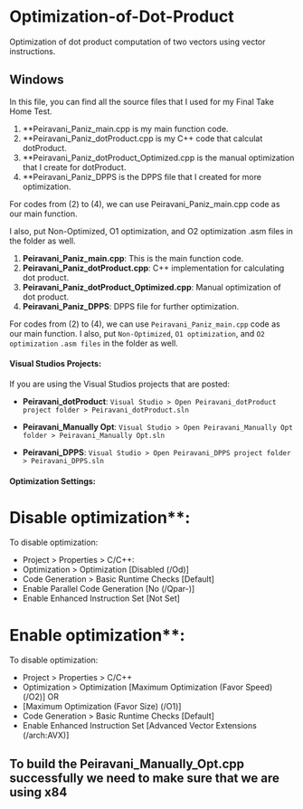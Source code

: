 # Optimization-of-Dot-Product
Optimization of dot product computation of two vectors using vector instructions.

## Windows

In this file, you can find all the source files that I used for my Final Take Home Test. 

1. **Peiravani_Paniz_main.cpp is my main function code.
2. **Peiravani_Paniz_dotProduct.cpp is my C++ code that calculat dotProduct.
3. **Peiravani_Paniz_dotProduct_Optimized.cpp is the manual optimization that I create for dotProduct.
4. **Peiravani_Paniz_DPPS is the DPPS file that I created for more optimization.

For codes from (2) to (4), we can use Peiravani_Paniz_main.cpp code as our main function.

I also, put Non-Optimized, O1 optimization, and O2 optimization .asm files in the folder as well.

1. **Peiravani_Paniz_main.cpp**: This is the main function code.
2. **Peiravani_Paniz_dotProduct.cpp**: C++ implementation for calculating dot product.
3. **Peiravani_Paniz_dotProduct_Optimized.cpp**: Manual optimization of dot product.
4. **Peiravani_Paniz_DPPS**: DPPS file for further optimization.

For codes from (2) to (4), we can use `Peiravani_Paniz_main.cpp` code as our main function.
I also, put `Non-Optimized`, `O1 optimization`, and `O2 optimization` `.asm files` in the folder as well.

#### Visual Studios Projects:
If you are using the Visual Studios projects that are posted:

- **Peiravani_dotProduct**:
  `Visual Studio > Open Peiravani_dotProduct project folder > Peiravani_dotProduct.sln`
  
- **Peiravani_Manually Opt**:
  `Visual Studio > Open Peiravani_Manually Opt folder > Peiravani_Manually Opt.sln`

- **Peiravani_DPPS**:
  `Visual Studio > Open Peiravani_DPPS project folder > Peiravani_DPPS.sln`

#### Optimization Settings:

 # Disable optimization**:
 
To disable optimization:
  
- Project > Properties > C/C++:
- Optimization > Optimization [Disabled (/Od)]
- Code Generation > Basic Runtime Checks [Default]
- Enable Parallel Code Generation [No (/Qpar-)]
- Enable Enhanced Instruction Set [Not Set]

 # Enable optimization**:
 
 To disable optimization:

 - Project > Properties > C/C++ 
- Optimization > Optimization [Maximum Optimization (Favor Speed) (/O2)]
  OR
- [Maximum Optimization (Favor Size) (/O1)]
- Code Generation > Basic Runtime Checks [Default]
- Enable Enhanced Instruction Set [Advanced Vector Extensions (/arch:AVX)]

## To build the Peiravani_Manually_Opt.cpp successfully we need to make sure that we are using x84






